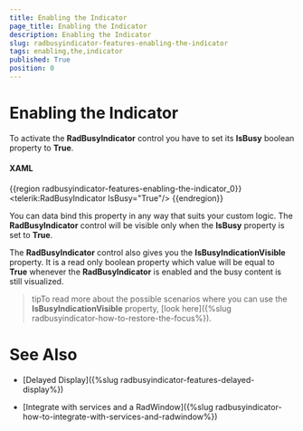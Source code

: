 ```yaml
---
title: Enabling the Indicator
page_title: Enabling the Indicator
description: Enabling the Indicator
slug: radbusyindicator-features-enabling-the-indicator
tags: enabling,the,indicator
published: True
position: 0
---
```


# Enabling the Indicator

To activate the __RadBusyIndicator__ control you have to set its __IsBusy__ boolean property to __True__. 

#### __XAML__

{{region radbusyindicator-features-enabling-the-indicator_0}}
	<telerik:RadBusyIndicator IsBusy="True"/>
{{endregion}}

You can data bind this property in any way that suits your custom logic. The __RadBusyIndicator__ control will be visible only when the __IsBusy__ property is set to __True__.

The __RadBusyIndicator__ control also gives you the __IsBusyIndicationVisible__ property. It is a read only boolean property which value will be equal to __True__ whenever the __RadBusyIndicator__ is enabled and the busy content is still visualized.

>tipTo read more about the possible scenarios where you can use the __IsBusyIndicationVisible__ property, [look here]({%slug radbusyindicator-how-to-restore-the-focus%}). 

# See Also

 * [Delayed Display]({%slug radbusyindicator-features-delayed-display%})

 * [Integrate with services and a RadWindow]({%slug radbusyindicator-how-to-integrate-with-services-and-radwindow%})
